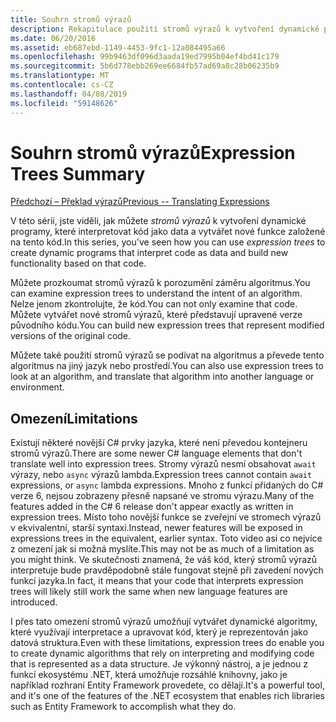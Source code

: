 ```yaml
---
title: Souhrn stromů výrazů
description: Rekapitulace použití stromů výrazů k vytvoření dynamické programy, které interpretovat kód jako data a vytvářet nové funkce založené na tento kód.
ms.date: 06/20/2016
ms.assetid: eb687ebd-1149-4453-9fc1-12a084495a66
ms.openlocfilehash: 99b9463df096d3aada19ed7995b04ef4bd41c179
ms.sourcegitcommit: 5b6d778ebb269ee6684fb57ad69a8c28b06235b9
ms.translationtype: MT
ms.contentlocale: cs-CZ
ms.lasthandoff: 04/08/2019
ms.locfileid: "59148626"
---
```

# <a name="expression-trees-summary"></a><span data-ttu-id="b392d-103">Souhrn stromů výrazů</span><span class="sxs-lookup"><span data-stu-id="b392d-103">Expression Trees Summary</span></span>

[<span data-ttu-id="b392d-104">Předchozí – Překlad výrazů</span><span class="sxs-lookup"><span data-stu-id="b392d-104">Previous -- Translating Expressions</span></span>](expression-trees-translating.md)

<span data-ttu-id="b392d-105">V této sérii, jste viděli, jak můžete *stromů výrazů* k vytvoření dynamické programy, které interpretovat kód jako data a vytvářet nové funkce založené na tento kód.</span><span class="sxs-lookup"><span data-stu-id="b392d-105">In this series, you've seen how you can use *expression trees* to create dynamic programs that interpret code as data and build new functionality based on that code.</span></span>

<span data-ttu-id="b392d-106">Můžete prozkoumat stromů výrazů k porozumění záměru algoritmus.</span><span class="sxs-lookup"><span data-stu-id="b392d-106">You can examine expression trees to understand the intent of an algorithm.</span></span> <span data-ttu-id="b392d-107">Nelze jenom zkontrolujte, že kód.</span><span class="sxs-lookup"><span data-stu-id="b392d-107">You can not only examine that code.</span></span> <span data-ttu-id="b392d-108">Můžete vytvářet nové stromů výrazů, které představují upravené verze původního kódu.</span><span class="sxs-lookup"><span data-stu-id="b392d-108">You can build new expression trees that represent modified versions of the original code.</span></span>

<span data-ttu-id="b392d-109">Můžete také použití stromů výrazů se podívat na algoritmus a převede tento algoritmus na jiný jazyk nebo prostředí.</span><span class="sxs-lookup"><span data-stu-id="b392d-109">You can also use expression trees to look at an algorithm, and translate that algorithm into another language or environment.</span></span> 

## <a name="limitations"></a><span data-ttu-id="b392d-110">Omezení</span><span class="sxs-lookup"><span data-stu-id="b392d-110">Limitations</span></span>

<span data-ttu-id="b392d-111">Existují některé novější C# prvky jazyka, které není převedou kontejneru stromů výrazů.</span><span class="sxs-lookup"><span data-stu-id="b392d-111">There are some newer C# language elements that don't translate well into expression trees.</span></span> <span data-ttu-id="b392d-112">Stromy výrazů nesmí obsahovat `await` výrazy, nebo `async` výrazů lambda.</span><span class="sxs-lookup"><span data-stu-id="b392d-112">Expression trees cannot contain `await` expressions, or `async` lambda expressions.</span></span> <span data-ttu-id="b392d-113">Mnoho z funkcí přidaných do C# verze 6, nejsou zobrazeny přesně napsané ve stromu výrazu.</span><span class="sxs-lookup"><span data-stu-id="b392d-113">Many of the features added in the C# 6 release don't appear exactly as written in expression trees.</span></span> <span data-ttu-id="b392d-114">Místo toho novější funkce se zveřejní ve stromech výrazů v ekvivalentní, starší syntaxi.</span><span class="sxs-lookup"><span data-stu-id="b392d-114">Instead, newer features will be exposed in expressions trees in the equivalent, earlier syntax.</span></span> <span data-ttu-id="b392d-115">Toto video asi co nejvíce z omezení jak si možná myslíte.</span><span class="sxs-lookup"><span data-stu-id="b392d-115">This may not be as much of a limitation as you might think.</span></span> <span data-ttu-id="b392d-116">Ve skutečnosti znamená, že váš kód, který stromů výrazů interpretuje bude pravděpodobně stále fungovat stejně při zavedení nových funkcí jazyka.</span><span class="sxs-lookup"><span data-stu-id="b392d-116">In fact, it means that your code that interprets expression trees will likely still work the same when new language features are introduced.</span></span>

<span data-ttu-id="b392d-117">I přes tato omezení stromů výrazů umožňují vytvářet dynamické algoritmy, které využívají interpretace a upravovat kód, který je reprezentován jako datová struktura.</span><span class="sxs-lookup"><span data-stu-id="b392d-117">Even with these limitations, expression trees do enable you to create dynamic algorithms that rely on interpreting and modifying code that is represented as a data structure.</span></span> <span data-ttu-id="b392d-118">Je výkonný nástroj, a je jednou z funkcí ekosystému .NET, která umožňuje rozsáhlé knihovny, jako je například rozhraní Entity Framework provedete, co dělají.</span><span class="sxs-lookup"><span data-stu-id="b392d-118">It's a powerful tool, and it's one of the features of the .NET ecosystem that enables rich libraries such as Entity Framework to accomplish what they do.</span></span>
